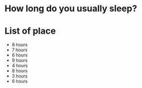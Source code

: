 # How long do you usually sleep?

# List of place
- 8 hours
- 7 hours
- 6 hours
- 9 hours
- 4 hours
- 8 hours
- 3 hours
- 6 hours
